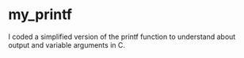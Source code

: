 # my_printf
I coded a simplified version of the printf function to understand about output and variable arguments in C.
